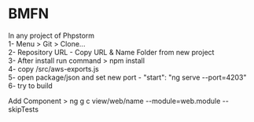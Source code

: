 # BMFN
In any project of Phpstorm <br>
1-  Menu  > Git > Clone... <br>
2- Repository URL - Copy URL & Name Folder from new project<br>
3- After install run command > npm install<br>
4- copy /src/aws-exports.js<br>
5- open package/json and set new port - "start": "ng serve --port=4203"<br>
6- try to build<br>


Add Component > ng g c view/web/name --module=web.module --skipTests
